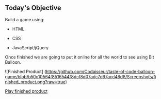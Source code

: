 ## Today's Objective

 Build a game using:

 * HTML

 * CSS

 * JavaScript/jQuery

 Once finished we are going to put it online for all the world to see using
 Bit Balloon.

 ![Finished Product]
 (https://github.com/Codaisseur/taste-of-code-balloon-game/blob/b50c10564f8516544f8dcf8d07adc7d67acd46d8/Screenshots/finished_product.png?raw=true)

[Play finished product](http://tasteofcode.bitballoon.com/)
